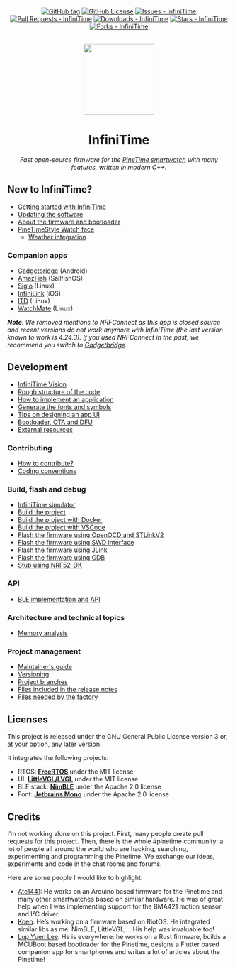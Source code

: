 <br>

<div align="center">

[![GitHub tag](https://img.shields.io/github/tag/InfiniTimeOrg/InfiniTime?include_prereleases=&sort=semver&color=blue)](https://github.com/InfiniTimeOrg/InfiniTime/releases)
[![GitHub License](https://img.shields.io/github/license/InfiniTimeOrg/InfiniTime)](https://github.com/InfiniTimeOrg/InfiniLink/blob/main/LICENSE)
[![Issues - InfiniTime](https://img.shields.io/github/issues/InfiniTimeOrg/InfiniTime)](https://github.com/InfiniTimeOrg/InfiniTime/issues)
[![Pull Requests - InfiniTime](https://img.shields.io/github/issues-pr/InfiniTimeOrg/InfiniTime)](https://github.com/InfiniTimeOrg/InfiniTime/pulls)
[![Downloads - InfiniTime](https://img.shields.io/github/downloads/InfiniTimeOrg/InfiniTime/total)](https://github.com/InfiniTimeOrg/InfiniTime/pulls)
[![Stars - InfiniTime](https://img.shields.io/github/stars/InfiniTimeOrg/InfiniTime?style=social)](https://github.com/InfiniTimeOrg/InfiniTime/stargazers)
[![Forks - InfiniTime](https://img.shields.io/github/forks/InfiniTimeOrg/InfiniTime?style=social)](https://github.com/InfiniTimeOrg/InfiniTime/network/members)

<br>

<img src="doc/logo/watchface_logo_small_light.png" width="160" height="160">

# InfiniTime

*Fast open-source firmware for the [PineTime smartwatch](https://pine64.org/devices/pinetime/) with many features, written in modern C++.*

</div>

## New to InfiniTime?

- [Getting started with InfiniTime](doc/gettingStarted/gettingStarted-1.0.md)
- [Updating the software](doc/gettingStarted/updating-software.md)
- [About the firmware and bootloader](doc/gettingStarted/about-software.md)
- [PineTimeStyle Watch face](https://wiki.pine64.org/wiki/PineTimeStyle)
  - [Weather integration](https://wiki.pine64.org/wiki/Infinitime-Weather)

### Companion apps

- [Gadgetbridge](https://gadgetbridge.org/) (Android)
- [AmazFish](https://openrepos.net/content/piggz/amazfish/) (SailfishOS)
- [Siglo](https://github.com/alexr4535/siglo) (Linux)
- [InfiniLink](https://github.com/InfiniTimeOrg/InfiniLink) (iOS)
- [ITD](https://gitea.elara.ws/Elara6331/itd) (Linux)
- [WatchMate](https://github.com/azymohliad/watchmate) (Linux)

***Note**: We removed mentions to NRFConnect as this app is closed source and recent versions do not work anymore with InfiniTime (the last version known to work is 4.24.3). If you used NRFConnect in the past, we recommend you switch to [Gadgetbridge](https://gadgetbridge.org/).*

## Development

- [InfiniTime Vision](doc/InfiniTimeVision.md)
- [Rough structure of the code](doc/code/Intro.md)
- [How to implement an application](doc/code/Apps.md)
- [Generate the fonts and symbols](src/displayapp/fonts/README.md)
- [Tips on designing an app UI](doc/ui_guidelines.md)
- [Bootloader, OTA and DFU](bootloader/README.md)
- [External resources](doc/ExternalResources.md)

### Contributing

- [How to contribute?](CONTRIBUTING.md)
- [Coding conventions](doc/coding-convention.md)

### Build, flash and debug

- [InfiniTime simulator](https://github.com/InfiniTimeOrg/InfiniSim)
- [Build the project](doc/buildAndProgram.md)
- [Build the project with Docker](doc/buildWithDocker.md)
- [Build the project with VSCode](doc/buildWithVScode.md)
- [Flash the firmware using OpenOCD and STLinkV2](doc/openOCD.md)
- [Flash the firmware using SWD interface](doc/SWD.md)
- [Flash the firmware using JLink](doc/jlink.md)
- [Flash the firmware using GDB](doc/gdb.md)
- [Stub using NRF52-DK](doc/PinetimeStubWithNrf52DK.md)

### API

- [BLE implementation and API](doc/ble.md)

### Architecture and technical topics

- [Memory analysis](doc/MemoryAnalysis.md)

### Project management

- [Maintainer's guide](doc/maintainer-guide.md)
- [Versioning](doc/versioning.md)
- [Project branches](doc/branches.md)
- [Files included in the release notes](doc/filesInReleaseNotes.md)
- [Files needed by the factory](doc/files-needed-by-factory.md)

## Licenses

This project is released under the GNU General Public License version 3 or, at your option, any later version.

It integrates the following projects:

- RTOS: **[FreeRTOS](https://freertos.org)** under the MIT license
- UI: **[LittleVGL/LVGL](https://lvgl.io/)** under the MIT license
- BLE stack: **[NimBLE](https://github.com/apache/mynewt-nimble)** under the Apache 2.0 license
- Font: **[Jetbrains Mono](https://www.jetbrains.com/fr-fr/lp/mono/)** under the Apache 2.0 license

## Credits

I’m not working alone on this project. First, many people create pull requests for this project. Then, there is the whole #pinetime community: a lot of people all around the world who are hacking, searching, experimenting and programming the Pinetime. We exchange our ideas, experiments and code in the chat rooms and forums.

Here are some people I would like to highlight:

- [Atc1441](https://github.com/atc1441/): He works on an Arduino based firmware for the Pinetime and many other smartwatches based on similar hardware. He was of great help when I was implementing support for the BMA421 motion sensor and I²C driver.
- [Koen](https://github.com/bosmoment): He’s working on a firmware based on RiotOS. He integrated similar libs as me: NimBLE, LittleVGL,… His help was invaluable too!
- [Lup Yuen Lee](https://github.com/lupyuen): He is everywhere: he works on a Rust firmware, builds a MCUBoot based bootloader for the Pinetime, designs a Flutter based companion app for smartphones and writes a lot of articles about the Pinetime!
